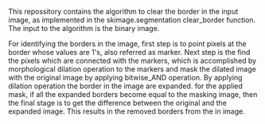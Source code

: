 This repossitory contains the algorithm to clear the border in the input image, as implemented in the skimage.segmentation clear_border function. The input to the algorithm is the 
binary image.

For identifying the borders in the image, first step is to point pixels at the border whose values are 1's, also referred as marker. Next step is the find the pixels which are connected 
with the markers, which is accomplished by morphological dilation operation to the markers and mask the dilated image with the original image by applying bitwise_AND operation. By applying
dilation operation the border in the image are expanded. for the applied mask, if all the expanded borders become equal to the masking image, then the final stage is to get the difference 
between the original and the expanded image. This results in the removed borders from the in image.
